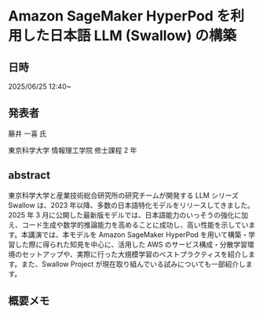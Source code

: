 # Amazon SageMaker HyperPod を利用した日本語 LLM (Swallow) の構築

## 日時
2025/06/25 12:40~

## 発表者
藤井 一喜 氏

東京科学大学 情報理工学院
修士課程 2 年

## abstract
東京科学大学と産業技術総合研究所の研究チームが開発する LLM シリーズ Swallow は、2023 年以降、多数の日本語特化モデルをリリースしてきました。2025 年 3 月に公開した最新版モデルでは、日本語能力のいっそうの強化に加え、コード生成や数学的推論能力を高めることに成功し、高い性能を示しています。本講演では、本モデルを Amazon SageMaker HyperPod を用いて構築・学習した際に得られた知見を中心に、活用した AWS のサービス構成・分散学習環境のセットアップや、実際に行った大規模学習のベストプラクティスを紹介します。また、Swallow Project が現在取り組んでいる試みについても一部紹介します。

## 概要メモ

